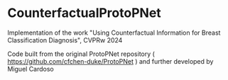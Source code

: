 # CounterfactualProtoPNet
Implementation of the work "Using Counterfactual Information for Breast Classification Diagnosis", CVPRw 2024

Code built from the original ProtoPNet repository ( https://github.com/cfchen-duke/ProtoPNet ) and further developed by Miguel Cardoso
